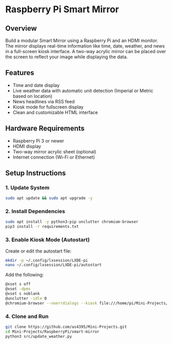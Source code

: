 # Raspberry Pi Smart Mirror

## Overview
Build a modular Smart Mirror using a Raspberry Pi and an HDMI monitor. The mirror displays real-time information like time, date, weather, and news in a full-screen kiosk interface. A two-way acrylic mirror can be placed over the screen to reflect your image while displaying the data.

## Features

- Time and date display
- Live weather data with automatic unit detection (Imperial or Metric based on location)
- News headlines via RSS feed
- Kiosk mode for fullscreen display
- Clean and customizable HTML interface

## Hardware Requirements

- Raspberry Pi 3 or newer
- HDMI display
- Two-way mirror acrylic sheet (optional)
- Internet connection (Wi-Fi or Ethernet)

## Setup Instructions

### 1. Update System
```bash
sudo apt update && sudo apt upgrade -y
```
### 2. Install Dependencies
```bash
sudo apt install -y python3-pip unclutter chromium-browser
pip3 install -r requirements.txt
```
### 3. Enable Kiosk Mode (Autostart)
Create or edit the autostart file:
```bash
mkdir -p ~/.config/lxsession/LXDE-pi
nano ~/.config/lxsession/LXDE-pi/autostart
```
Add the following:
```bash
@xset s off
@xset -dpms
@xset s noblank
@unclutter -idle 0
@chromium-browser --noerrdialogs --kiosk file:///home/pi/Mini-Projects/RaspberryPi/smart-mirror/src/index.html
```
### 4. Clone and Run
```bash
git clone https://github.com/as4395/Mini-Projects.git
cd Mini-Projects/RaspberryPi/smart-mirror
python3 src/update_weather.py
```
